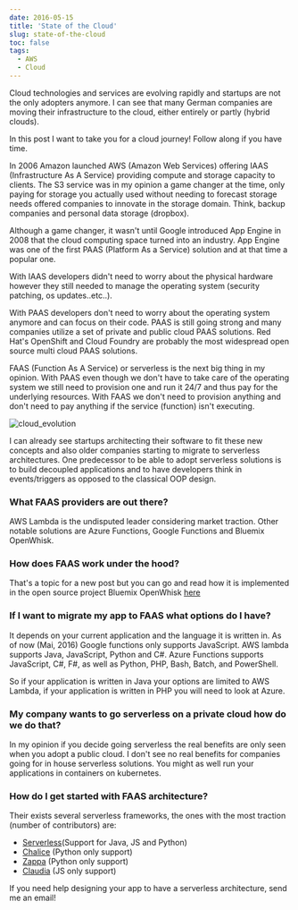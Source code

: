 ```yaml
---
date: 2016-05-15
title: 'State of the Cloud'
slug: state-of-the-cloud
toc: false
tags:
  - AWS
  - Cloud
---
```



Cloud technologies and services are evolving rapidly and startups are not the only adopters anymore. I can see that many German companies are moving their infrastructure to the cloud, either entirely or partly (hybrid clouds). 

In this post I want to take you for a cloud journey! Follow along if you have time.

<!--more-->


In 2006 Amazon launched AWS (Amazon Web Services) offering IAAS (Infrastructure As A Service) providing compute and storage capacity to clients. The S3 service was in my opinion a game changer at the time, only paying for storage you actually used without needing to forecast storage needs offered companies to innovate in the storage domain. Think, backup companies and personal data storage (dropbox).

Although a game changer, it wasn't until Google introduced App Engine in 2008 that the cloud computing space turned into an industry. App Engine was one of the first PAAS (Platform As a Service) solution and at that time a popular one. 

With IAAS developers didn't need to worry about the physical hardware however they still needed to manage the operating system (security patching, os updates..etc..).

With PAAS developers don't need to worry about the operating system anymore and can focus on their code. PAAS is still going strong and many companies utilize a set of private and public cloud PAAS solutions. Red Hat's OpenShift and Cloud Foundry are probably the most widespread open source multi cloud PAAS solutions.

FAAS (Function As A Service) or serverless is the next big thing in my opinion. With PAAS even though we don't have to take care of the operating system we still need to provision one and run it 24/7 and thus pay for the underlying resources. With FAAS we don't need to provision anything and don't need to pay anything if the service (function) isn't executing.

![cloud_evolution](post/2017/CloudEvo.jpg)


I can already see startups architecting their software to fit these new concepts and also older companies starting to migrate to serverless architectures. One predecessor to be able to adopt serverless solutions is to build decoupled applications and to have developers think in events/triggers as opposed to the classical OOP design.


### What FAAS providers are out there?

AWS Lambda is the undisputed leader considering market traction. Other notable solutions are Azure Functions, Google Functions and Bluemix OpenWhisk.


### How does FAAS work under the hood?

That's a topic for a new post but you can go and read how it is implemented in the open source project Bluemix OpenWhisk [here](https://medium.com/openwhisk/uncovering-the-magic-how-serverless-platforms-really-work-3cb127b05f71)


### If I want to migrate my app to FAAS what options do I have?

It depends on your current application and the language it is written in. As of now (Mai, 2016) Google functions only supports JavaScript. AWS lambda supports Java, JavaScript, Python and C#. Azure Functions supports JavaScript, C#, F#, as well as Python, PHP, Bash, Batch, and PowerShell.

So if your application is written in Java your options are limited to AWS Lambda, if your application is written in PHP you will need to look at Azure.

### My company wants to go serverless on a private cloud how do we do that?

In my opinion if you decide going serverless the real benefits are only seen when you adopt a public cloud. I don't see no real benefits for companies going for in house serverless solutions. You might as well run your applications in containers on kubernetes.


### How do I get started with FAAS architecture?

Their exists several serverless frameworks, the ones with the most traction (number of contributors) are:


 - [Serverless](https://serverless.com/)(Support for Java, JS and Python)
 - [Chalice](https://github.com/awslabs/chalice) (Python only support)
 - [Zappa](https://www.zappa.io/) (Python only support)
 - [Claudia](https://claudiajs.com/) (JS only support)


If you need help designing your app to have a serverless architecture, send me an email!

